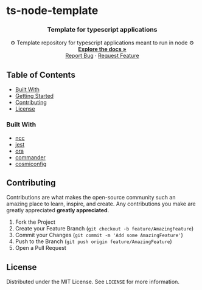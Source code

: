 # ts-node-template

<p align="center">
  <h3 align="center">Template for typescript applications</h3>

  <p align="center">
     ⚙ Template repository for typescript applications meant to run in node ⚙
    <br />
    <a href="https://github.com/gagoar/ts-node-template#table-of-contents"><strong>Explore the docs »</strong></a>
    <br />
    <a href="https://github.com/gagoar/ts-node-template/issues">Report Bug</a>
    ·
    <a href="https://github.com/gagoar/ts-node-template/issues">Request Feature</a>
  </p>
</p>

## Table of Contents

- [Built With](#built-with)
- [Getting Started](#getting-started)
- [Contributing](#contributing)
- [License](#license)

<!-- CONTRIBUTING -->

### Built With

- [ncc](https://github.com/vercel/ncc/)
- [jest](https://github.com/facebook/jest)
- [ora](https://github.com/sindresorhus/ora)
- [commander](https://github.com/tj/commander.js/)
- [cosmiconfig](https://github.com/davidtheclark/cosmiconfig)

## Contributing

Contributions are what makes the open-source community such an amazing place to learn, inspire, and create. Any contributions you make are greatly appreciated **greatly appreciated**.

1. Fork the Project
2. Create your Feature Branch (`git checkout -b feature/AmazingFeature`)
3. Commit your Changes (`git commit -m 'Add some AmazingFeature'`)
4. Push to the Branch (`git push origin feature/AmazingFeature`)
5. Open a Pull Request

<!-- LICENSE -->

## License

Distributed under the MIT License. See `LICENSE` for more information.
